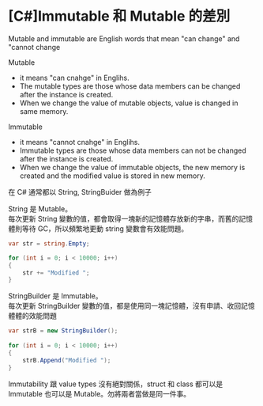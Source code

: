 # [C#]Immutable 和 Mutable 的差別

Mutable and immutable are English words that mean "can change" and "cannot change

Mutable
- it means "can cnahge" in Englihs.
- The mutable types are those whose data members can be changed after the instance is created.
- When we change the value of mutable objects, value is changed in same memory.

Immutable
- it means "cannot cnahge" in Englihs.
- Immutable types are those whose data members can not be changed after the instance is created.
- When we change the value of immutable objects, the new memory is created and the modified value is stored in new memory.

在 C# 通常都以 String, StringBuider 做為例子

String 是 Mutable。  
每次更新 String 變數的值，都會取得一塊新的記憶體存放新的字串，而舊的記憶體則等待 GC，所以頻繁地更動 string 變數會有效能問題。

```csharp
var str = string.Empty;

for (int i = 0; i < 10000; i++)   
{   
    str += "Modified ";   
}
```

StringBuilder 是 Immutable。  
每次更新 StringBuilder 變數的值，都是使用同一塊記憶體，沒有申請、收回記憶體體的效能問題
```csharp
var strB = new StringBuilder();   
   
for (int i = 0; i < 10000; i++)   
{   
    strB.Append("Modified ");   
}
```

Immutability 跟 value types 沒有絕對關係，struct 和 class 都可以是 Immutable 也可以是 Mutable。勿將兩者當做是同一件事。